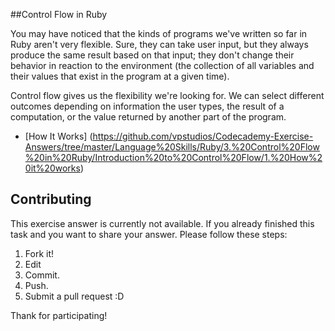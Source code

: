 ##Control Flow in Ruby

You may have noticed that the kinds of programs we've written so far in Ruby aren't very flexible. Sure, they can take user input, but they always produce the same result based on that input; they don't change their behavior in reaction to the environment (the collection of all variables and their values that exist in the program at a given time).

Control flow gives us the flexibility we're looking for. We can select different outcomes depending on information the user types, the result of a computation, or the value returned by another part of the program.

* [How It Works] (https://github.com/vpstudios/Codecademy-Exercise-Answers/tree/master/Language%20Skills/Ruby/3.%20Control%20Flow%20in%20Ruby/Introduction%20to%20Control%20Flow/1.%20How%20it%20works)





## Contributing

This exercise answer is currently not available. If you already finished this task and you want to share your answer. Please follow these steps: 

1. Fork it!
2. Edit
3. Commit.
4. Push.
5. Submit a pull request :D

Thank for participating!